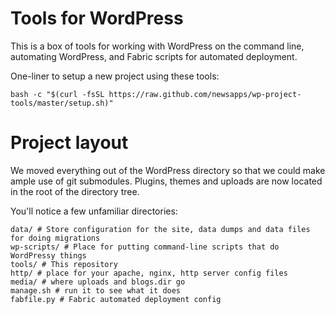 # Tools for WordPress

This is a box of tools for working with WordPress on the command line, automating WordPress, and Fabric scripts for automated deployment. 

One-liner to setup a new project using these tools:

    bash -c "$(curl -fsSL https://raw.github.com/newsapps/wp-project-tools/master/setup.sh)"

# Project layout

We moved everything out of the WordPress directory so that we could make ample use of git submodules. Plugins, themes and uploads are now located in the root of the directory tree.

You'll notice a few unfamiliar directories:

    data/ # Store configuration for the site, data dumps and data files for doing migrations
    wp-scripts/ # Place for putting command-line scripts that do WordPressy things
    tools/ # This repository
    http/ # place for your apache, nginx, http server config files
    media/ # where uploads and blogs.dir go
    manage.sh # run it to see what it does
    fabfile.py # Fabric automated deployment config
